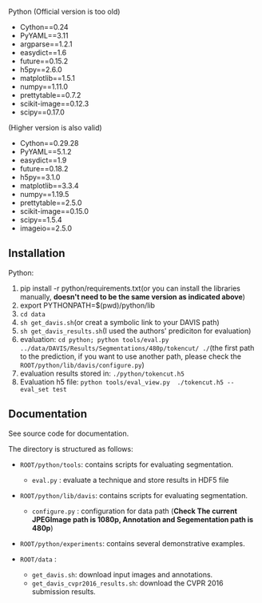 Python
(Official version is too old)
 * Cython==0.24
 * PyYAML==3.11
 * argparse==1.2.1
 * easydict==1.6
 * future==0.15.2
 * h5py==2.6.0
 * matplotlib==1.5.1
 * numpy==1.11.0
 * prettytable==0.7.2
 * scikit-image==0.12.3
 * scipy==0.17.0

(Higher version is also valid)
 * Cython==0.29.28
 * PyYAML==5.1.2
 * easydict==1.9
 * future==0.18.2
 * h5py==3.1.0
 * matplotlib==3.3.4
 * numpy==1.19.5
 * prettytable==2.5.0
 * scikit-image==0.15.0
 * scipy==1.5.4
 * imageio==2.5.0

Installation
--------------
Python:

1. pip install -r python/requirements.txt(or you can install the libraries manually, **doesn't need to be the same version as indicated above**)
2. export PYTHONPATH=$(pwd)/python/lib
3. `cd data`
4. `sh get_davis.sh`(or creat a symbolic link to your DAVIS path)
5. `sh get_davis_results.sh`(I used the authors' prediciton for evaluation)
6. evaluation: `cd python; python tools/eval.py ../data/DAVIS/Results/Segmentations/480p/tokencut/ ./`(the first path to the prediction, if you want to use another path, please check the `ROOT/python/lib/davis/configure.py`)
7. evaluation results stored in: `./python/tokencut.h5` 
8. Evaluation h5 file: `python tools/eval_view.py  ./tokencut.h5 --eval_set test`
<!-- 9. (optional) To show the results of each sequence: `cd python; python experiments/eval_sequences.py` -->

Documentation
----------------
See source code for documentation.

The directory is structured as follows:

 * `ROOT/python/tools`: contains scripts for evaluating segmentation.
     - `eval.py` : evaluate a technique and store results in HDF5 file

 * `ROOT/python/lib/davis`: contains scripts for evaluating segmentation.
     - `configure.py` : configuration for data path (**Check The current JPEGImage path is 1080p, Annotation and Segementation path is 480p**)

 * `ROOT/python/experiments`: contains several demonstrative examples.

 * `ROOT/data` :
     - `get_davis.sh`: download input images and annotations.
     - `get_davis_cvpr2016_results.sh`: download the CVPR 2016 submission results.

